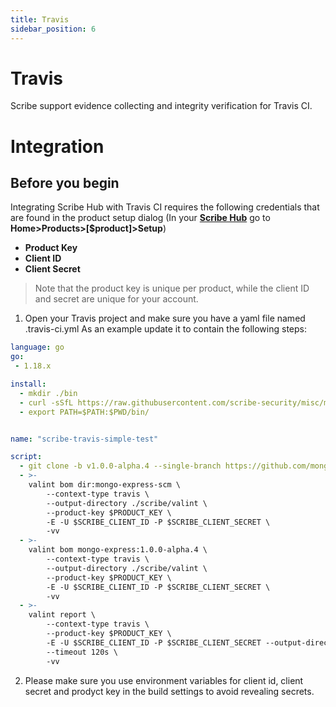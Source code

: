 ```yaml
---
title: Travis
sidebar_position: 6
---
```


# Travis
Scribe support evidence collecting and integrity verification for Travis CI.

# Integration
## Before you begin
Integrating Scribe Hub with Travis CI requires the following credentials that are found in the product setup dialog (In your **[Scribe Hub](https://prod.hub.scribesecurity.com/ "Scribe Hub Link")** go to **Home>Products>[$product]>Setup**)

* **Product Key**
* **Client ID**
* **Client Secret**

>Note that the product key is unique per product, while the client ID and secret are unique for your account.


1. Open your Travis project and make sure you have a yaml file named .travis-ci.yml
As an example update it to contain the following steps:

```yaml
language: go
go:
 - 1.18.x

install:
  - mkdir ./bin
  - curl -sSfL https://raw.githubusercontent.com/scribe-security/misc/master/install.sh | sh -s -- -b $PWD/bin
  - export PATH=$PATH:$PWD/bin/


name: "scribe-travis-simple-test"

script:
  - git clone -b v1.0.0-alpha.4 --single-branch https://github.com/mongo-express/mongo-express.git mongo-express-scm
  - >-
    valint bom dir:mongo-express-scm \
        --context-type travis \
        --output-directory ./scribe/valint \
        --product-key $PRODUCT_KEY \
        -E -U $SCRIBE_CLIENT_ID -P $SCRIBE_CLIENT_SECRET \
        -vv
  - >-
    valint bom mongo-express:1.0.0-alpha.4 \
        --context-type travis \
        --output-directory ./scribe/valint \
        --product-key $PRODUCT_KEY \
        -E -U $SCRIBE_CLIENT_ID -P $SCRIBE_CLIENT_SECRET \
        -vv
  - >-
    valint report \
        --context-type travis \
        --product-key $PRODUCT_KEY \
        -E -U $SCRIBE_CLIENT_ID -P $SCRIBE_CLIENT_SECRET --output-directory scribe/valint \
        --timeout 120s \
        -vv
```


2. Please make sure you use environment variables for client id, client secret and prodyct key in the build settings to avoid revealing secrets.
